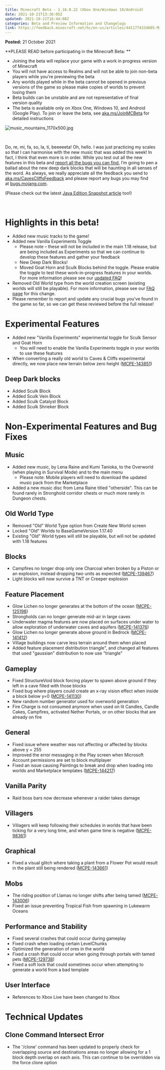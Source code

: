 ```yaml
---
title: Minecraft Beta - 1.18.0.22 (Xbox One/Windows 10/Android)
date: 2021-10-21T13:36:05Z
updated: 2021-10-21T16:44:08Z
categories: Beta and Preview Information and Changelogs
link: https://feedback.minecraft.net/hc/en-us/articles/4411774334605-Minecraft-Beta-1-18-0-22-Xbox-One-Windows-10-Android-
---
```


**Posted:** 21 October 2021

**PLEASE READ before participating in the Minecraft Beta: **

- Joining the beta will replace your game with a work in progress version of Minecraft 
- You will not have access to Realms and will not be able to join non-beta players while you're previewing the beta
- Any worlds played while in the beta cannot be opened in previous versions of the game so please make copies of worlds to prevent losing them 
- Beta builds can be unstable and are not representative of final version quality 
- The beta is available only on Xbox One, Windows 10, and Android (Google Play). To join or leave the beta, see [aka.ms/JoinMCBeta](https://aka.ms/JoinMCBeta) for detailed instructions

![music_mountains_1170x500.jpg](https://feedback.minecraft.net/hc/article_attachments/4411774082701/music_mountains_1170x500.jpg)

 

Do, re, mi, fa, so, la, ti, beeeeeta! Oh, hello. I was just practicing my scales so that I can harmonise with the new music that was added this week! In fact, I think that even more is in order. While you test out all the new features in this beta and [report all the bugs you can find](http://bugs.mojang.com/), I’m going to pen a ballad about the new deep dark blocks that will be haunting in all senses of the word. As always, we really appreciate all the feedback you send to [aka.ms/CavesCliffsFeedback](http://aka.ms/CavesCliffsFeedback) and please report any bugs you may find at [bugs.mojang.com](http://bugs.mojang.com/).

(Please check out the latest [Java Edition Snapshot article](https://www.minecraft.net/en-us/article/minecraft-snapshot-21w42a) too!)

 

# **Highlights in this beta!**

- Added new music tracks to the game!
- Added new Vanilla Experiments Toggle
  - Please note – these will not be included in the main 1.18 release, but are being included as Experiments so that we can continue to develop these features and gather your feedback
  - New Deep Dark Blocks!
  - Moved Goat Horn and Sculk Blocks behind the toggle. Please enable the toggle to test these work-in-progress features in your worlds. For more information please see our [updated FAQ](https://help.minecraft.net/hc/en-us/articles/360059400852-Minecraft-Caves-Cliffs-Update-FAQ)!
- Removed Old World type from the world creation screen (existing worlds will still be playable). For more information, please see our [FAQ page](https://feedback.minecraft.net/hc/en-us/articles/4411688594317) for this change.
- Please remember to report and update any crucial bugs you've found in the game so far, so we can get these reviewed before the full release!

# **Experimental Features**

- Added new "Vanilla Experiments" experimental toggle for Sculk Sensor and Goat Horn
  - You will need to enable the Vanilla Experiments toggle in your worlds to use these features
- When converting a really old world to Caves & Cliffs experimental directly, we now place new terrain below zero height ([MCPE-143851](https://bugs.mojang.com/browse/MCPE-143851))

## **Deep Dark blocks**

- Added Sculk Block
- Added Sculk Vein Block
- Added Sculk Catalyst Block
- Added Sculk Shrieker Block

# **Non-Experimental Features and Bug Fixes**

## **Music**

- Added new music, by Lena Raine and Kumi Tanioka, to the Overworld (when playing in Survival Mode) and to the main menu
  - Please note: Mobile players will need to download the updated music pack from the Marketplace
- Added a new music disc from Lena Raine titled "otherside". This can be found rarely in Stronghold corridor chests or much more rarely in Dungeon chests.

## **Old World Type**

- Removed "Old" World Type option from Create New World screen
- Locked "Old" Worlds to BaseGameVersion 1.17.40
- Existing "Old" World types will still be playable, but will not be updated with 1.18 features

## **Blocks**

- Campfires no longer drop only one Charcoal when broken by a Piston or an explosion, instead dropping two units as expected ([MCPE-139467](https://bugs.mojang.com/browse/MCPE-139467))
- Light blocks will now survive a TNT or Creeper explosion

## **Feature Placement**

- Glow Lichen no longer generates at the bottom of the ocean ([MCPE-125198](https://bugs.mojang.com/browse/MCPE-125198))
- Strongholds can no longer generate mid-air in large caves
- Underwater magma features are now placed on surfaces under water to allow exploration of underwater caves and aquifers ([MCPE-141376](https://bugs.mojang.com/browse/MCPE-141376))
- Glow Lichen no longer generate above ground in Bedrock ([MCPE-141412](https://bugs.mojang.com/browse/MCPE-141412))
- Village buildings now carve less terrain around them when placed
- Added feature placement distribution triangle", and changed all features that used "gaussian" distribution to now use "triangle"

## **Gameplay**

- Fixed StructureVoid block forcing player to spawn above ground if they left in a cave filled with those blocks
- Fixed bug where players could create an x-ray vision effect when inside a block below y=0 ([MCPE-141130](https://bugs.mojang.com/browse/MCPE-141130))
- New random number generator used for overworld generation
- Fire Charge is not consumed anymore when used on lit Candles, Candle Cakes, Campfires, activated Nether Portals, or on other blocks that are already on fire

## **General**

- Fixed issue where weather was not affecting or affected by blocks above y = 255
- Improved the error messaging in the Play screen when Microsoft Account permissions are set to block multiplayer
- Fixed an issue causing Paintings to break and drop when loading into worlds and Marketplace templates ([MCPE-144217](https://bugs.mojang.com/browse/MCPE-144217))

## **Vanilla Parity**

- Raid boss bars now decrease whenever a raider takes damage

## **Villagers**

- Villagers will keep following their schedules in worlds that have been ticking for a very long time, and when game time is negative ([MCPE-98361](https://bugs.mojang.com/browse/MCPE-98361))

## **Graphical**

- Fixed a visual glitch where taking a plant from a Flower Pot would result in the plant still being rendered ([MCPE-143661](https://bugs.mojang.com/browse/MCPE-143661))

## **Mobs**

- The riding position of Llamas no longer shifts after being tamed ([MCPE-143006](https://bugs.mojang.com/browse/MCPE-143006))
- Fixed an issue preventing Tropical Fish from spawning in Lukewarm Oceans

## **Performance and Stability**

- Fixed several crashes that could occur during gameplay
- Fixed crash when loading certain LevelChunks
- Optimized the generation of ores in the world
- Fixed a crash that could occur when going through portals with tamed pets ([MCPE-129738](https://bugs.mojang.com/browse/MCPE-129738))
- Fixed a soft lock that could sometimes occur when attempting to generate a world from a bad template

## **User Interface**

- References to Xbox Live have been changed to Xbox

# **Technical Updates**

## **Clone Command Intersect Error**

- The '/clone' command has been updated to properly check for overlapping source and destinations areas no longer allowing for a 1 block depth overlap on each axis. This can continue to be overridden via the force clone option
